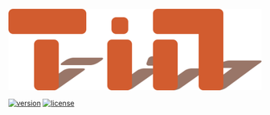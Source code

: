 ![](TinRes/tin_res_title.png)

[![version](https://img.shields.io/badge/version-0.0.1-blue)]()
[![license](http://img.shields.io/badge/license-MIT-blue.svg)](https://github.com/ZED9587/TinFramework/blob/master/LICENSE)
